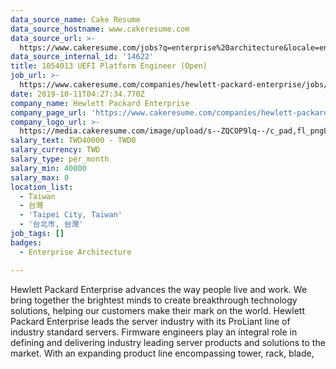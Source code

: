 ```yaml
---
data_source_name: Cake Resume
data_source_hostname: www.cakeresume.com
data_source_url: >-
  https://www.cakeresume.com/jobs?q=enterprise%20architecture&locale=en&range%5Bsalary_range%5D%5Bmin%5D=1000000
data_source_internal_id: '14622'
title: 1054013 UEFI Platform Engineer (Open)
job_url: >-
  https://www.cakeresume.com/companies/hewlett-packard-enterprise/jobs/1054013-uefi-platform-engineer-open
date: 2019-10-11T04:27:34.770Z
company_name: Hewlett Packard Enterprise
company_page_url: 'https://www.cakeresume.com/companies/hewlett-packard-enterprise'
company_logo_url: >-
  https://media.cakeresume.com/image/upload/s--ZQCOP9lq--/c_pad,fl_png8,h_200,w_200/v1570727274/o9zp4tsf1jkzyaaw00nx.png
salary_text: TWD40000 - TWD0
salary_currency: TWD
salary_type: per_month
salary_min: 40000
salary_max: 0
location_list:
  - Taiwan
  - 台灣
  - 'Taipei City, Taiwan'
  - '台北市, 台灣'
job_tags: []
badges:
  - Enterprise Architecture

---
```


Hewlett Packard Enterprise advances the way people live and work. We bring together the brightest minds to create breakthrough technology solutions, helping our customers make their mark on the world. Hewlett Packard Enterprise leads the server industry with its ProLiant line of industry standard servers. Firmware engineers play an integral role in defining and delivering industry leading server products and solutions to the market. With an expanding product line encompassing tower, rack, blade,
